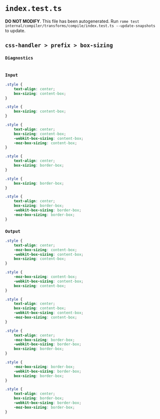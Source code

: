 # `index.test.ts`

**DO NOT MODIFY**. This file has been autogenerated. Run `rome test internal/compiler/transforms/compile/index.test.ts --update-snapshots` to update.

## `css-handler > prefix > box-sizing`

### `Diagnostics`

```

```

### `Input`

```css
.style {
	text-align: center;
	box-sizing: content-box;
}

.style {
	box-sizing: content-box;
}

.style {
	text-align: center;
	box-sizing: content-box;
	-webkit-box-sizing: content-box;
	-moz-box-sizing: content-box;
}

.style {
	text-align: center;
	box-sizing: border-box;
}

.style {
	box-sizing: border-box;
}

.style {
	text-align: center;
	box-sizing: border-box;
	-webkit-box-sizing: border-box;
	-moz-box-sizing: border-box;
}

```

### `Output`

```css
.style {
	text-align: center;
	-moz-box-sizing: content-box;
	-webkit-box-sizing: content-box;
	box-sizing: content-box;
}

.style {
	-moz-box-sizing: content-box;
	-webkit-box-sizing: content-box;
	box-sizing: content-box;
}

.style {
	text-align: center;
	box-sizing: content-box;
	-webkit-box-sizing: content-box;
	-moz-box-sizing: content-box;
}

.style {
	text-align: center;
	-moz-box-sizing: border-box;
	-webkit-box-sizing: border-box;
	box-sizing: border-box;
}

.style {
	-moz-box-sizing: border-box;
	-webkit-box-sizing: border-box;
	box-sizing: border-box;
}

.style {
	text-align: center;
	box-sizing: border-box;
	-webkit-box-sizing: border-box;
	-moz-box-sizing: border-box;
}

```
